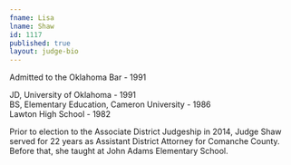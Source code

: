 ```yaml
---
fname: Lisa
lname: Shaw
id: 1117
published: true
layout: judge-bio
---
```

Admitted to the Oklahoma Bar - 1991

JD, University of Oklahoma - 1991  
BS, Elementary Education, Cameron University - 1986  
Lawton High School - 1982

Prior to election to the Associate District Judgeship in 2014, Judge
Shaw served for 22 years as Assistant District Attorney for Comanche
County. Before that, she taught at John Adams Elementary School.

